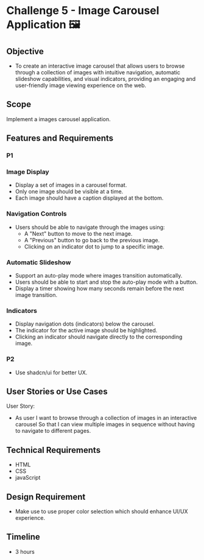 # Challenge 5 - Image Carousel Application 🖼️

## Objective

- To create an interactive image carousel that allows users to browse through a collection of images with intuitive navigation, automatic slideshow capabilities, and visual indicators, providing an engaging and user-friendly image viewing experience on the web.

## Scope

Implement a images carousel application.

## Features and Requirements

### P1

### Image Display

- Display a set of images in a carousel format.
- Only one image should be visible at a time.
- Each image should have a caption displayed at the bottom.

### Navigation Controls

- Users should be able to navigate through the images using:
  - A "Next" button to move to the next image.
  - A "Previous" button to go back to the previous image.
  - Clicking on an indicator dot to jump to a specific image.

### Automatic Slideshow

- Support an auto-play mode where images transition automatically.
- Users should be able to start and stop the auto-play mode with a button.
- Display a timer showing how many seconds remain before the next image transition.

### Indicators

- Display navigation dots (indicators) below the carousel.
- The indicator for the active image should be highlighted.
- Clicking an indicator should navigate directly to the corresponding image.

### P2

- Use shadcn/ui for better UX.

## User Stories or Use Cases

User Story:

- As user I want to browse through a collection of images in an interactive carousel
  So that I can view multiple images in sequence without having to navigate to different pages.

## Technical Requirements

- HTML
- CSS
- javaScript

## Design Requirement

- Make use to use proper color selection which should enhance UI/UX experience.

## Timeline

- 3 hours
